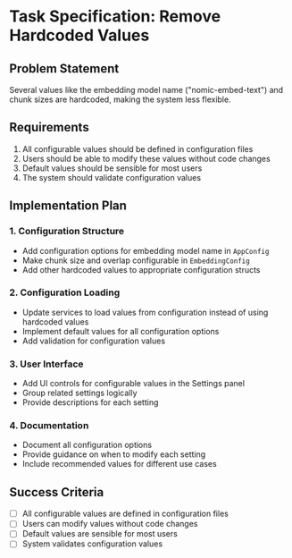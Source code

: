 # Task Specification: Remove Hardcoded Values

## Problem Statement
Several values like the embedding model name ("nomic-embed-text") and chunk sizes are hardcoded, making the system less flexible.

## Requirements
1. All configurable values should be defined in configuration files
2. Users should be able to modify these values without code changes
3. Default values should be sensible for most users
4. The system should validate configuration values

## Implementation Plan

### 1. Configuration Structure
- Add configuration options for embedding model name in `AppConfig`
- Make chunk size and overlap configurable in `EmbeddingConfig`
- Add other hardcoded values to appropriate configuration structs

### 2. Configuration Loading
- Update services to load values from configuration instead of using hardcoded values
- Implement default values for all configuration options
- Add validation for configuration values

### 3. User Interface
- Add UI controls for configurable values in the Settings panel
- Group related settings logically
- Provide descriptions for each setting

### 4. Documentation
- Document all configuration options
- Provide guidance on when to modify each setting
- Include recommended values for different use cases

## Success Criteria
- [ ] All configurable values are defined in configuration files
- [ ] Users can modify values without code changes
- [ ] Default values are sensible for most users
- [ ] System validates configuration values